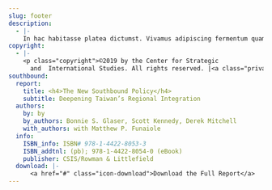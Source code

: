```yaml
---
slug: footer
description:
  - |- 
    In hac habitasse platea dictumst. Vivamus adipiscing fermentum quam volutpat aliquam. Integer et elit eget elit facilisis tristique. Nam vel iaculis mauris. Sed ullamcorper tellus erat, non ultrices sem tincidunt euismod. Fusce rhoncus porttitor velit, eu bibendum nibh aliquet vel.
copyright:
  - |-
    <p class="copyright">©2019 by the Center for Strategic
      and  International Studies. All rights reserved. |<a class="privacy-policy" href="https://www.csis.org/privacy-policy" target="_blank" rel="nofollow"> Privacy Policy</a> | <a class="privacy-policy" href="https://www.csis.org/reprint-permissions" target="_blank" rel="nofollow">Reprint Permissions</a></p>
southbound:
  report:
    title: <h4>The New Southbound Policy</h4>
    subtitle: Deepening Taiwan’s Regional Integration
  authors:
    by: by
    by_authors: Bonnie S. Glaser, Scott Kennedy, Derek Mitchell
    with_authors: with Matthew P. Funaiole
  info:
    ISBN_info: ISBN# 978-1-4422-8053-3 
    ISBN_addtnl: (pb); 978-1-4422-8054-0 (eBook)
    publisher: CSIS/Rowman & Littlefield
  download: |-
      <a href="#" class="icon-download">Download the Full Report</a>
---
```

